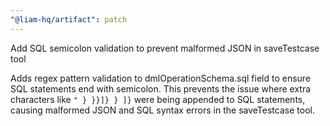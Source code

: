 ```yaml
---
"@liam-hq/artifact": patch
---
```


Add SQL semicolon validation to prevent malformed JSON in saveTestcase tool

Adds regex pattern validation to dmlOperationSchema.sql field to ensure SQL statements end with semicolon. This prevents the issue where extra characters like `" } }}]} } ]}` were being appended to SQL statements, causing malformed JSON and SQL syntax errors in the saveTestcase tool.
